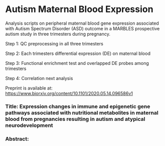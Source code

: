 # Autism Maternal Blood Expression

Analysis scripts on peripheral maternal blood gene expression associated with Autism Spectrum Disorder (ASD) outcome in a MARBLES prospective autism study in three trimesters during pregnancy.

Step 1: QC preprocessing in all three trimesters

Step 2: Each trimesters differential expression (DE) on maternal blood

Step 3: Functional enrichment test and overlapped DE probes among trimesters

Step 4: Correlation next analysis

Preprint is available at: https://www.biorxiv.org/content/10.1101/2020.05.14.096586v1

### Title: Expression changes in immune and epigenetic gene pathways associated with nutritional metabolites in maternal blood from pregnancies resulting in autism and atypical neurodevelopment

### Abstract: 
